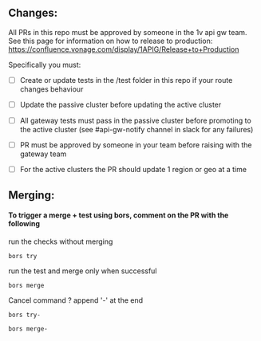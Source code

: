## Changes:
All PRs in this repo must be approved by someone in the 1v api gw team. See this page for information on how to release to production: https://confluence.vonage.com/display/1APIG/Release+to+Production

Specifically you must: 
- [ ] Create or update tests in the /test folder in this repo if your route changes behaviour
- [ ] Update the passive cluster before updating the active cluster
- [ ] All gateway tests must pass in the passive cluster before promoting to the active cluster (see #api-gw-notify channel in slack for any failures)
- [ ] PR must be approved by someone in your team before raising with the gateway team
- [ ] For the active clusters the PR should update 1 region or geo at a time


## Merging:
#### To trigger a merge + test using bors, comment on the PR with the following

run the checks without merging
```
bors try
```
run the test and merge only when successful
```
bors merge
```

Cancel command ? append '-' at the end
```
bors try-
```
```
bors merge-
```
